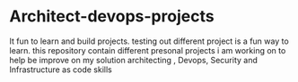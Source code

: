 # Architect-devops-projects
It fun to learn and build projects. testing out different project is a fun way to learn. this repository contain different presonal projects i am working on to help be improve on my solution architecting , Devops, Security and Infrastructure as code skills 
